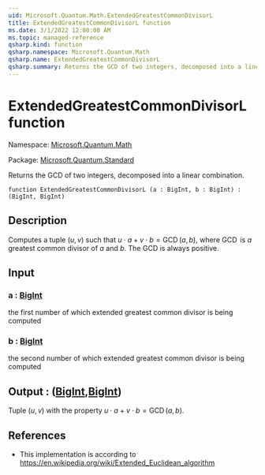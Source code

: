 ```yaml
---
uid: Microsoft.Quantum.Math.ExtendedGreatestCommonDivisorL
title: ExtendedGreatestCommonDivisorL function
ms.date: 3/1/2022 12:00:00 AM
ms.topic: managed-reference
qsharp.kind: function
qsharp.namespace: Microsoft.Quantum.Math
qsharp.name: ExtendedGreatestCommonDivisorL
qsharp.summary: Returns the GCD of two integers, decomposed into a linear combination.
---
```


# ExtendedGreatestCommonDivisorL function

Namespace: [Microsoft.Quantum.Math](xref:Microsoft.Quantum.Math)

Package: [Microsoft.Quantum.Standard](https://nuget.org/packages/Microsoft.Quantum.Standard)


Returns the GCD of two integers, decomposed into a linear combination.

```qsharp
function ExtendedGreatestCommonDivisorL (a : BigInt, b : BigInt) : (BigInt, BigInt)
```


## Description

Computes a tuple $(u,v)$ such that $u \cdot a + v \cdot b = \operatorname{GCD}(a, b)$,where $\operatorname{GCD}$ is $a$greatest common divisor of $a$ and $b$. The GCD is always positive.

## Input

### a : [BigInt](xref:microsoft.quantum.qsharp.valueliterals#bigint-literals)

the first number of which extended greatest common divisor is being computed


### b : [BigInt](xref:microsoft.quantum.qsharp.valueliterals#bigint-literals)

the second number of which extended greatest common divisor is being computed



## Output : ([BigInt](xref:microsoft.quantum.qsharp.valueliterals#bigint-literals),[BigInt](xref:microsoft.quantum.qsharp.valueliterals#bigint-literals))

Tuple $(u,v)$ with the property $u \cdot a + v \cdot b = \operatorname{GCD}(a, b)$.

## References

- This implementation is according to https://en.wikipedia.org/wiki/Extended_Euclidean_algorithm